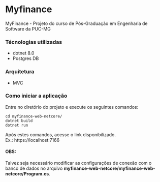 # Myfinance
MyFinance - Projeto do curso de Pós-Graduação em Engenharia de Software da PUC-MG

### Técnologias utilizadas
- dotnet 8.0
- Postgres DB

### Arquitetura
- MVC

### Como iniciar a aplicação
Entre no diretório do projeto e execute os seguintes comandos:
```
cd myfinance-web-netcore/
dotnet build
dotnet run
```
Após estes comandos, acesse o link disponibilizado. <br>
Ex.: https://localhost:7166

#### OBS:
Talvez seja necessário modificar as configurações de conexão com o banco de dados no arquivo **myfinance-web-netcore/myfinance-web-netcore/Program.cs**.
